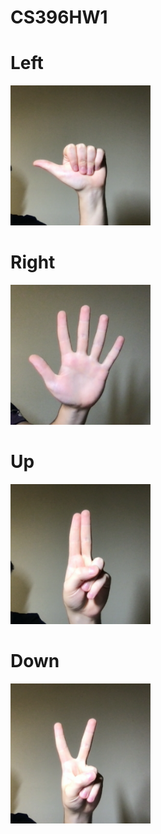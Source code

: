 # CS396HW1


# Left

<img src='https://github.com/mykhailoivaniuk/CS396HW1/blob/main/left.png' title='Move Left' width='' alt='Video Walkthrough' />

# Right

<img src='https://github.com/mykhailoivaniuk/CS396HW1/blob/main/right2.png' title='Move Left' width='' alt='Video Walkthrough' />

# Up

<img src='https://github.com/mykhailoivaniuk/CS396HW1/blob/main/up.png' title='Move Left' width='' alt='Video Walkthrough' />

# Down

<img src='https://github.com/mykhailoivaniuk/CS396HW1/blob/main/down.png' title='Move Left' width='' alt='Video Walkthrough' />
